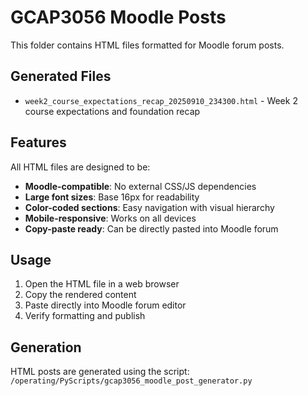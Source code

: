 # GCAP3056 Moodle Posts

This folder contains HTML files formatted for Moodle forum posts.

## Generated Files

- `week2_course_expectations_recap_20250910_234300.html` - Week 2 course expectations and foundation recap

## Features

All HTML files are designed to be:
- **Moodle-compatible**: No external CSS/JS dependencies
- **Large font sizes**: Base 16px for readability  
- **Color-coded sections**: Easy navigation with visual hierarchy
- **Mobile-responsive**: Works on all devices
- **Copy-paste ready**: Can be directly pasted into Moodle forum

## Usage

1. Open the HTML file in a web browser
2. Copy the rendered content
3. Paste directly into Moodle forum editor
4. Verify formatting and publish

## Generation

HTML posts are generated using the script:
`/operating/PyScripts/gcap3056_moodle_post_generator.py`
